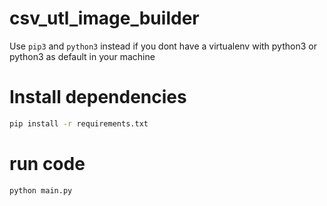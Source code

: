 # csv_utl_image_builder


Use ```pip3``` and ```python3``` instead if you dont have a virtualenv with python3 or python3 as default in your machine
# Install dependencies

```bash
pip install -r requirements.txt
```

# run code
```bash
python main.py
```
